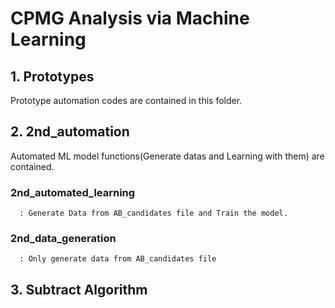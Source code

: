 CPMG Analysis via Machine Learning
==================================

## 1. Prototypes
Prototype automation codes are contained in this folder. 

## 2. 2nd_automation
Automated ML model functions(Generate datas and Learning with them) are contained.
 ### 2nd_automated_learning
      : Generate Data from AB_candidates file and Train the model.
 ### 2nd_data_generation
      : Only generate data from AB_candidates file
      
## 3. Subtract Algorithm
